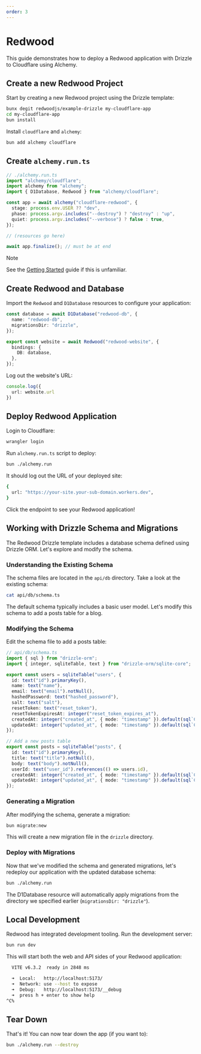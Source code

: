 ```yaml
---
order: 3
---
```


# Redwood

This guide demonstrates how to deploy a Redwood application with Drizzle to Cloudflare using Alchemy.

## Create a new Redwood Project

Start by creating a new Redwood project using the Drizzle template:

```bash
bunx degit redwoodjs/example-drizzle my-cloudflare-app
cd my-cloudflare-app
bun install
```

Install `cloudflare` and `alchemy`:
```sh
bun add alchemy cloudflare
```

## Create `alchemy.run.ts`

```ts
// ./alchemy.run.ts
import "alchemy/cloudflare";
import alchemy from "alchemy";
import { D1Database, Redwood } from "alchemy/cloudflare";

const app = await alchemy("cloudflare-redwood", {
  stage: process.env.USER ?? "dev",
  phase: process.argv.includes("--destroy") ? "destroy" : "up",
  quiet: process.argv.includes("--verbose") ? false : true,
});

// (resources go here)

await app.finalize(); // must be at end
```

> [!NOTE]
> See the [Getting Started](../getting-started) guide if this is unfamiliar.

## Create Redwood and Database

Import the `Redwood` and `D1Database` resources to configure your application:

```ts
const database = await D1Database("redwood-db", {
  name: "redwood-db",
  migrationsDir: "drizzle",
});

export const website = await Redwood("redwood-website", {
  bindings: {
    DB: database,
  },
});
```

Log out the website's URL:
```ts
console.log({
  url: website.url
})
```

## Deploy Redwood Application

Login to Cloudflare:

```sh
wrangler login
```

Run `alchemy.run.ts` script to deploy:

```sh
bun ./alchemy.run
```

It should log out the URL of your deployed site:
```sh
{
  url: "https://your-site.your-sub-domain.workers.dev",
}
```

Click the endpoint to see your Redwood application!

## Working with Drizzle Schema and Migrations

The Redwood Drizzle template includes a database schema defined using Drizzle ORM. Let's explore and modify the schema.

### Understanding the Existing Schema

The schema files are located in the `api/db` directory. Take a look at the existing schema:

```sh
cat api/db/schema.ts
```

The default schema typically includes a basic user model. Let's modify this schema to add a posts table for a blog.

### Modifying the Schema

Edit the schema file to add a posts table:

```ts
// api/db/schema.ts
import { sql } from "drizzle-orm";
import { integer, sqliteTable, text } from "drizzle-orm/sqlite-core";

export const users = sqliteTable("users", {
  id: text("id").primaryKey(),
  name: text("name"),
  email: text("email").notNull(),
  hashedPassword: text("hashed_password"),
  salt: text("salt"),
  resetToken: text("reset_token"),
  resetTokenExpiresAt: integer("reset_token_expires_at"),
  createdAt: integer("created_at", { mode: "timestamp" }).default(sql`CURRENT_TIMESTAMP`),
  updatedAt: integer("updated_at", { mode: "timestamp" }).default(sql`CURRENT_TIMESTAMP`),
});

// Add a new posts table
export const posts = sqliteTable("posts", {
  id: text("id").primaryKey(),
  title: text("title").notNull(),
  body: text("body").notNull(),
  userId: text("user_id").references(() => users.id),
  createdAt: integer("created_at", { mode: "timestamp" }).default(sql`CURRENT_TIMESTAMP`),
  updatedAt: integer("updated_at", { mode: "timestamp" }).default(sql`CURRENT_TIMESTAMP`),
});
```

### Generating a Migration

After modifying the schema, generate a migration:

```sh
bun migrate:new
```

This will create a new migration file in the `drizzle` directory.

### Deploy with Migrations

Now that we've modified the schema and generated migrations, let's redeploy our application with the updated database schema:

```sh
bun ./alchemy.run
```

The D1Database resource will automatically apply migrations from the directory we specified earlier (`migrationsDir: "drizzle"`).


## Local Development

Redwood has integrated development tooling. Run the development server:

```sh
bun run dev
```

This will start both the web and API sides of your Redwood application:

```sh
  VITE v6.3.2  ready in 2848 ms

  ➜  Local:   http://localhost:5173/
  ➜  Network: use --host to expose
  ➜  Debug:   http://localhost:5173/__debug
  ➜  press h + enter to show help
^C%
```

## Tear Down

That's it! You can now tear down the app (if you want to):

```bash
bun ./alchemy.run --destroy
```
